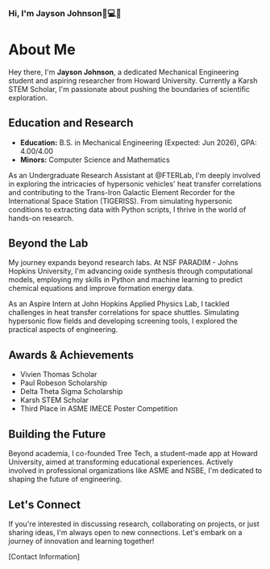 ### Hi, I'm Jayson Johnson👋💻😁

<!--
**JaysonBJohnson/JaysonBJohnson** is a ✨ _special_ ✨ repository because its `README.md` (this file) appears on your GitHub profile.

Here are some ideas to get you started:

- 🔭 I’m currently working on ...
- 🌱 I’m currently learning ...
- 👯 I’m looking to collaborate on ...
- 🤔 I’m looking for help with ...
- 💬 Ask me about ...
- 📫 How to reach me: ...
- 😄 Pronouns: ...
- ⚡ Fun fact: ...
-->
# About Me

Hey there, I'm **Jayson Johnson**, a dedicated Mechanical Engineering student and aspiring researcher from Howard University. Currently a Karsh STEM Scholar, I'm passionate about pushing the boundaries of scientific exploration.

## Education and Research

- **Education:** B.S. in Mechanical Engineering (Expected: Jun 2026), GPA: 4.00/4.00
- **Minors:** Computer Science and Mathematics

As an Undergraduate Research Assistant at @FTERLab, I'm deeply involved in exploring the intricacies of hypersonic vehicles' heat transfer correlations and contributing to the Trans-Iron Galactic Element Recorder for the International Space Station (TIGERISS). From simulating hypersonic conditions to extracting data with Python scripts, I thrive in the world of hands-on research.

## Beyond the Lab

My journey expands beyond research labs. At NSF PARADIM - Johns Hopkins University, I'm advancing oxide synthesis through computational models, employing my skills in Python and machine learning to predict chemical equations and improve formation energy data.

As an Aspire Intern at John Hopkins Applied Physics Lab, I tackled challenges in heat transfer correlations for space shuttles. Simulating hypersonic flow fields and developing screening tools, I explored the practical aspects of engineering.

## Awards & Achievements

- Vivien Thomas Scholar
- Paul Robeson Scholarship
- Delta Theta Sigma Scholarship
- Karsh STEM Scholar
- Third Place in ASME IMECE Poster Competition

## Building the Future

Beyond academia, I co-founded Tree Tech, a student-made app at Howard University, aimed at transforming educational experiences. Actively involved in professional organizations like ASME and NSBE, I'm dedicated to shaping the future of engineering.

## Let's Connect

If you're interested in discussing research, collaborating on projects, or just sharing ideas, I'm always open to new connections. Let's embark on a journey of innovation and learning together!

[Contact Information]
